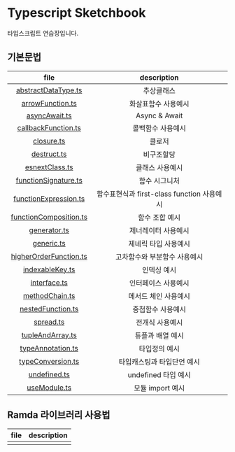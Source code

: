# Typescript Sketchbook

타입스크립트 연습장입니다.

## 기본문법

|file|description|
|:---:|:---:|
|[abstractDataType.ts](./basic/abstractDataType.ts)|추상클래스|
|[arrowFunction.ts](./basic/arrowFunction.ts)|화살표함수 사용예시|
|[asyncAwait.ts](./basic/asyncAwait.ts)|Async & Await|
|[callbackFunction.ts](./basic/callbackFunction.ts)|콜백함수 사용예시|
|[closure.ts](./basic/closure.ts)|클로저|
|[destruct.ts](./basic/destruct.ts)|비구조할당|
|[esnextClass.ts](./basic/esnextClass.ts)|클래스 사용예시|
|[functionSignature.ts](./basic/functionSignature.ts)|함수 시그니처|
|[functionExpression.ts](./basic/functionExpression.ts)|함수표현식과 first-class function 사용예시|
|[functionComposition.ts](./basic/functionComposition.ts)|함수 조합 예시|
|[generator.ts](./basic/generator.ts)|제너레이터 사용예시|
|[generic.ts](./basic/generic.ts)|제네릭 타입 사용예시|
|[higherOrderFunction.ts](./basic/higherOrderFunction.ts)|고차함수와 부분함수 사용예시|
|[indexableKey.ts](./basic/indexableKey.ts)|인덱싱 예시|
|[interface.ts](./basic/interface.ts)|인터페이스 사용예시|
|[methodChain.ts](./basic/methodChain.ts)|메서드 체인 사용예시|
|[nestedFunction.ts](./basic/nestedFunction.ts)|중첩함수 사용예시|
|[spread.ts](./basic/spread.ts)|전개식 사용예시|
|[tupleAndArray.ts](./basic/tupleAndArray.ts)|튜플과 배열 예시|
|[typeAnnotation.ts](./basic/typeAnnotation.ts)|타입정의 예시|
|[typeConversion.ts](./basic/typeConversion.ts)|타입캐스팅과 타입단언 예시|
|[undefined.ts](./basic/undefined.ts)|undefined 타입 예시|
|[useModule.ts](./basic/useModule.ts)|모듈 import 예시|

## Ramda 라이브러리 사용법

|file|description|
|:---:|:---:|
|||
